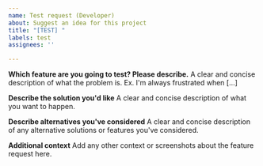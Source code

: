```yaml
---
name: Test request (Developer)
about: Suggest an idea for this project
title: "[TEST] "
labels: test
assignees: ''

---
```


**Which feature are you going to test? Please describe.**
A clear and concise description of what the problem is. Ex. I'm always frustrated when [...]

**Describe the solution you'd like**
A clear and concise description of what you want to happen.

**Describe alternatives you've considered**
A clear and concise description of any alternative solutions or features you've considered.

**Additional context**
Add any other context or screenshots about the feature request here.
